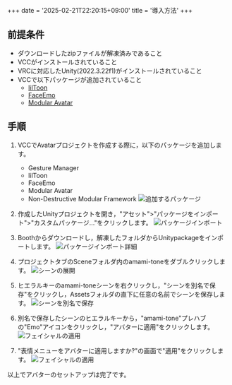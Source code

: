 +++
date = '2025-02-21T22:20:15+09:00'
title = '導入方法'
+++
## 前提条件
- ダウンロードしたzipファイルが解凍済みであること
- VCCがインストールされていること
- VRCに対応したUnity(2022.3.22f1)がインストールされていること
- VCCで以下パッケージが追加されていること
    - [lilToon](https://lilxyzw.github.io/lilToon/)
    - [FaceEmo](https://suzuryg.github.io/face-emo/)
    - [Modular Avatar](https://modular-avatar.nadena.dev/)

## 手順
1. VCCでAvatarプロジェクトを作成する際に，以下のパッケージを追加します。
    - Gesture Manager
    - lilToon
    - FaceEmo
    - Modular Avatar
    - Non-Destructive Modular Framework
![追加するパッケージ](https://storage.umi-no-yamaneko.jp/docs_assets/avatar/amami-tone/install/amami-tone-install-001.png)
2. 作成したUnityプロジェクトを開き，"アセット">"パッケージをインポート">"カスタムパッケージ..."をクリックします。
![パッケージインポート](https://storage.umi-no-yamaneko.jp/docs_assets/avatar/amami-tone/install/amami-tone-install-002.png)
3. Boothからダウンロードし，解凍したフォルダからUnitypackageをインポートします。
![パッケージインポート詳細](https://storage.umi-no-yamaneko.jp/docs_assets/avatar/amami-tone/install/amami-tone-install-003.png)

4. プロジェクトタブのSceneフォルダ内のamami-toneをダブルクリックします。
![シーンの展開](https://storage.umi-no-yamaneko.jp/docs_assets/avatar/amami-tone/install/amami-tone-install-004.png)

5. ヒエラルキーのamami-toneシーンを右クリックし，"シーンを別名で保存"をクリックし，Assetsフォルダの直下に任意の名前でシーンを保存します。
![シーンを別名で保存](https://storage.umi-no-yamaneko.jp/docs_assets/avatar/amami-tone/install/amami-tone-install-005.png)

6. 別名で保存したシーンのヒエラルキーから，"amami-tone"プレハブの"Emo"アイコンをクリックし，"アバターに適用"をクリックします。
![フェイシャルの適用](https://storage.umi-no-yamaneko.jp/docs_assets/avatar/amami-tone/install/amami-tone-install-006.png)

7. "表情メニューをアバターに適用しますか?"の画面で"適用"をクリックします。
![フェイシャルの適用](https://storage.umi-no-yamaneko.jp/docs_assets/avatar/amami-tone/install/amami-tone-install-007.png)

以上でアバターのセットアップは完了です。
